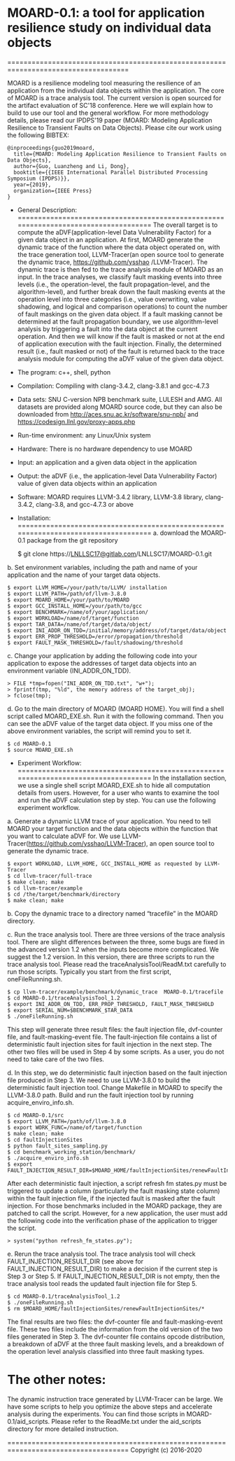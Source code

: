 # MOARD-0.1: a tool for application resilience study on individual data objects 
====================================================================================

MOARD is a resilience modeling tool 
measuring the resilience of an application from the individual data objects within 
the application. The core of MOARD is a trace analysis tool. The current version
is open sourced for the artifact evaluation of SC'18 conference. Here we will explain
how to build to use our tool and the general workflow. For more methodology details, 
please read our IPDPS'19 paper (MOARD: Modeling Application Resilience to Transient 
Faults on Data Objects). Please cite our work using the following BIBTEX: 

```
@inproceedings{guo2019moard,
  title={MOARD: Modeling Application Resilience to Transient Faults on Data Objects},
  author={Guo, Luanzheng and Li, Dong},
  booktitle={{IEEE International Parallel Distributed Processing Symposium (IPDPS)}},
  year={2019},
  organization={IEEE Press}
}
```

- General Description:
====================================================================================
The overall target is to compute the aDVF(application-level Data Vulnerability Factor)
for a given data object in an application. At first, MOARD generate the dynamic trace of 
the function where the data object operated on, with the trace generation tool, 
LLVM-Tracer(an open source tool to generate the dynamic trace, https://github.com/ysshao
/LLVM-Tracer). The dynamic trace is then fed to the trace analysis module of MOARD as an
input. In the trace analyses, we classify fault masking events into three levels (i.e., 
the operation-level, the fault propagation-level, and the algorithm-level), and further 
break down the fault masking events at the operation level into three categories (i.e., 
value overwriting, value shadowing, and logical and comparison operations) to count the 
number of fault maskings on the given data object. If a fault masking cannot be determined
at the fault propagation boundary, we use algorithm-level analysis by triggering a fault 
into the data object at the current operation. And then we will know if the fault is masked
or not at the end of application execution with the fault injection. Finally, the determined
result (i.e., fault masked or not) of the fault is returned back to the trace analysis 
module for computing the aDVF value of the given data object. 


- The program: c++, shell, python

- Compilation: Compiling with clang-3.4.2, clang-3.8.1 and gcc-4.7.3

- Data sets: SNU C-version NPB benchmark suite, LULESH and AMG. All datasets are provided 
along MOARD source code, but they can also be downloaded from 
http://aces.snu.ac.kr/software/snu-npb/ and https://codesign.llnl.gov/proxy-apps.php

- Run-time environment: any Linux/Unix system

- Hardware: There is no hardware dependency to use MOARD

- Input: an application and a given data object in the application

- Output: the aDVF (i.e., the application-level Data Vulnerability Factor) value of given data 
objects within an application

- Software: MOARD requires LLVM-3.4.2 library, LLVM-3.8 library, clang-3.4.2, clang-3.8, and 
gcc-4.7.3 or above


- Installation:
====================================================================================
a. download the MOARD-0.1 package from the git repository

	$ git clone https://LNLLSC17@gitlab.com/LNLLSC17/MOARD-0.1.git

b. Set environment variables, including the path and name of your application and the name 
of your target data objects.

	$ export LLVM_HOME=/your/path/to/LLVM/ installation
	$ export LLVM_PATH=/path/of/llvm-3.8.0
	$ export MOARD_HOME=/your/path/to/MOARD
	$ export GCC_INSTALL_HOME=/your/path/to/gcc
	$ export BENCHMARK=/name/of/your/application/
	$ export WORKLOAD=/name/of/target/function
	$ export TAR_DATA=/name/of/target/data/object/
	$ export INI_ADDR_ON_TDD=/initial/memory/address/of/target/data/object
	$ export ERR_PROP_THRESHOLD=/error/propagation/threshold
	$ export FAULT_MASK_THRESHOLD=/fault/shadowing/threshold

c. Change your application by adding the following code into your application to expose the 
addresses of target data objects into an environment variable (INI_ADDR_ON_TDD).	
	
	> FILE *tmp=fopen("INI_ADDR_ON_TDD.txt", "w+");	
	> fprintf(tmp, "%ld", the memory address of the target_obj);
	> fclose(tmp);

d. Go to the main directory of MOARD (MOARD HOME). You will find a shell script called MOARD_EXE.sh.
Run it with the following command. Then you can see the aDVF value of the target data object. 
If you miss one of the above environment variables, the script will remind you to set it.
	
	$ cd MOARD-0.1	
	$ source MOARD_EXE.sh


- Experiment Workflow:
====================================================================================
In the installation section, we use a single shell script MOARD_EXE.sh to hide all computation 
details from users. However, for a user who wants to examine the tool and run the aDVF 
calculation step by step. You can use the following experiment workflow.

a. Generate a dynamic LLVM trace of your application. You need to tell MOARD your target function 
and the data objects within the function that you want to calculate aDVF for. We use 
LLVM-Tracer(https://github.com/ysshao/LLVM-Tracer), an open source tool to generate the dynamic 
trace.
	
	$ export WORKLOAD, LLVM_HOME, GCC_INSTALL_HOME as requested by LLVM-Tracer	
	$ cd llvm-tracer/full-trace
	$ make clean; make
	$ cd llvm-tracer/example
	$ cd /the/target/benchmark/directory
	$ make clean; make

b. Copy the dynamic trace to a directory named “tracefile” in the MOARD directory.

c. Run the trace analysis tool. There are three versions of the trace analysis tool. There are 
slight differences between the three, some bugs are fixed in the advanced version 1.2 when the 
inputs become more complicated. We suggest the 1.2 version. In this version, there are three 
scripts to run the trace analysis tool. Please read the traceAnalysisTool/ReadM.txt carefully 
to run those scripts. Typically you start from the first script, oneFileRunning.sh.
	
	$ cp llvm-tracer/example/benchmark/dynamic_trace  MOARD-0.1/tracefile	
	$ cd MOARD-0.1/traceAnalysisTool_1.2
	$ export INI_ADDR_ON_TDD, ERR_PROP_THRESHOLD, FAULT_MASK_THRESHOLD
	$ export SERIAL_NUM=$BENCHMARK_$TAR_DATA
	$ ./oneFileRunning.sh

This step will generate three result files: the fault injection file, dvf-counter file, and 
fault-masking-event file. The fault-injection file contains a list of deterministic fault 
injection sites for fault injection in the next step. The other two files will be used in Step 
4 by some scripts. As a user, you do not need to take care of the two files.

d. In this step, we do deterministic fault injection based on the fault injection file produced 
in Step 3. We need to use LLVM-3.8.0 to build the deterministic fault injection tool. Change 
Makefile in MOARD to specify the LLVM-3.8.0 path. Build and run the fault injection tool by running 
acquire_enviro_info.sh.
	
	$ cd MOARD-0.1/src
	$ export LLVM_PATH=/path/of/llvm-3.8.0
	$ export WORK_FUNC=/name/of/target/function
	$ make clean; make
	$ cd faultInjectionSites
	$ python fault_sites_sampling.py
	$ cd benchmark_working_station/benchmark/
	$ ./acquire_enviro_info.sh
	$ export FAULT_INJECTION_RESULT_DIR=$MOARD_HOME/faultInjectionSites/renewFaultInjectionSites/

After each deterministic fault injection, a script refresh fm states.py must be triggered to update 
a column (particularly the fault masking state column) within the fault injection file, if the 
injected fault is masked after the fault injection. For those benchmarks included in the MOARD 
package, they are patched to call the script. However, for a new application, the user must add the 
following code into the verification phase of the application to trigger the script.
	
	> system("python refresh_fm_states.py");

e. Rerun the trace analysis tool. The trace analysis tool will check FAULT_INJECTION_RESULT_DIR 
(see above for FAULT_INJECTION_RESULT_DIR) to make a decision if the current step is Step 3 or 
Step 5. If FAULT_INJECTION_RESULT_DIR is not empty, then the trace analysis tool reads the updated 
fault injection file for Step 5.
	
	$ cd MOARD-0.1/traceAnalysisTool_1.2	
	$ ./oneFileRunning.sh
	$ rm $MOARD_HOME/faultInjectionSites/renewFaultInjectionSites/*

The final results are two files: the dvf-counter file and fault-masking-event file. These two files 
include the information from the old version of the two files generated in Step 3. The dvf-counter 
file contains opcode distribution, a breakdown of aDVF at the three fault masking levels, and a 
breakdown of the operation level analysis classified into three fault masking types.

The other notes:
====================================================================================
The dynamic instruction trace generated by LLVM-Tracer can be large. We have some scripts to help 
you optimize the above steps and accelerate analysis during the experiments. You can find those 
scripts in MOARD-0.1/aid\_scripts. Please refer to the ReadMe.txt under the aid_scripts directory
for more detailed instruction.

====================================================================================
Copyright (c) 2016-2020

